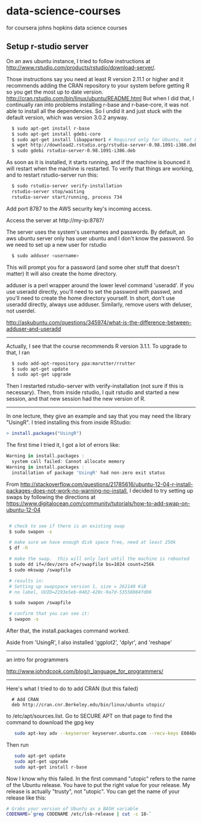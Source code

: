 data-science-courses
====================

for coursera johns hopkins data science courses

## Setup r-studio server

On an aws ubuntu instance, I tried to follow instructions at
http://www.rstudio.com/products/rstudio/download-server/.

Those instructions say you need at least R version 2.11.1 or higher
and it recommends adding the CRAN repository to your system before
getting R so you get the most up to date version.
   http://cran.rstudio.com/bin/linux/ubuntu/README.html
But when I did that, I continually ran into problems installing r-base
and r-base-core, it was not able to install all the dependencies.
So I undid it and just stuck with the default version, which was
version 3.0.2 anyway.

```bash
  $ sudo apt-get install r-base
  $ sudo apt-get install gdebi-core
  $ sudo apt-get install libapparmor1 # Required only for Ubuntu, not Debian
  $ wget http://download2.rstudio.org/rstudio-server-0.98.1091-i386.deb
  $ sudo gdebi rstudio-server-0.98.1091-i386.deb
```

As soon as it is installed, it starts running, and if the machine is bounced
it will restart when the machine is restarted.  To verify that things are
working, and to restart rstudio-server run this:

```bash
  $ sudo rstudio-server verify-installation
  rstudio-server stop/waiting
  rstudio-server start/running, process 734
```

Add port 8787 to the AWS security key's incoming access.

Access the server at http://my-ip:8787/

The server uses the system's usernames and passwords.  By default,
an aws ubuntu server only has user ubuntu and I don't know the
password.  So we need to set up a new user for rstudio

```bash
  $ sudo adduser <username>
```

This will prompt you for a password (and some oher stuff that doesn't matter)
It will also create the home directory.

adduser is a perl wrapper around the lower level command 'useradd'.  If
you use useradd directly, you'll need to set the password with passwd,
and you'll need to create the home directory yourself.  In short, don't
use useradd directly, always use adduser.  Similarly, remove users with
deluser, not userdel.

http://askubuntu.com/questions/345974/what-is-the-difference-between-adduser-and-useradd

----

Actually, I see that the course recommends R version 3.1.1.  To upgrade
to that, I ran
```bash
  $ sudo add-apt-repository ppa:marutter/rrutter
  $ sudo apt-get update
  $ sudo apt-get upgrade
```

Then I restarted rstudio-server with verify-installation (not sure if this
is necessary).  Then, from inside rstudio, I quit rstudio and started
a new session, and that new session had the new version of R.

----

In one lecture, they give an example and say that you may need the library "UsingR".
I tried installing this from inside RStudio:
```R
> install.packages("UsingR")
```
The first time I tried it, I got a lot of errors like:
```R
Warning in install.packages :
  system call failed: Cannot allocate memory
Warning in install.packages :
  installation of package 'UsingR' had non-zero exit status
```

From
http://stackoverflow.com/questions/21785616/ubuntu-12-04-r-install-packages-does-not-work-no-warning-no-install,
I decided to try setting up swaps by following the directions at
https://www.digitalocean.com/community/tutorials/how-to-add-swap-on-ubuntu-12-04
```bash

 # check to see if there is an existing swap
 $ sudo swapon -s

 # make sure we have enough disk space free, need at least 256k
 $ df -h

 # make the swap.  this will only last until the machine is rebooted
 $ sudo dd if=/dev/zero of=/swapfile bs=1024 count=256k
 $ sudo mkswap /swapfile

 # results in:
 # Setting up swapspace version 1, size = 262140 KiB
 # no label, UUID=2193e5eb-0482-420c-9a7d-53558084fd06

 $ sudo swapon /swapfile

 # confirm that you can see it:
 $ swapon -s

```

After that, the install.packages command worked.

Aside from 'UsingR', I also installed 'ggplot2', 'dplyr', and 'reshape'

----

an intro for programmers

http://www.johndcook.com/blog/r_language_for_programmers/

----

Here's what I tried to do to add CRAN (but this failed)

```
  # Add CRAN
  deb http://cran.cnr.Berkeley.edu/bin/linux/ubuntu utopic/
```

to /etc/apt/sources.list.  Go to SECURE APT on that page to find the command to download the gpg key

```bash
   sudo apt-key adv --keyserver keyserver.ubuntu.com --recv-keys E084DAB9
```

Then run

```bash
   sudo apt-get update
   sudo apt-get upgrade
   sudo apt-get install r-base
```

Now I know why this failed.  In the first command "utopic" refers to the name of the Ubuntu release.  You have to
put the right value for your release.  My release is actually "trusty", not "utopic".  You can get the name of your
release like this:

```bash
# Grabs your version of Ubuntu as a BASH variable
CODENAME=`grep CODENAME /etc/lsb-release | cut -c 18-`
```
